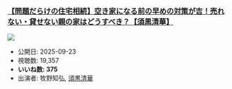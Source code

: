 ### [【問題だらけの住宅相続】空き家になる前の早めの対策が吉！売れない・貸せない親の家はどうすべき？【須黒清華】](https://www.youtube.com/watch?v=FIZ77U8UHfs)
[![](https://img.youtube.com/vi/FIZ77U8UHfs/sddefault.jpg)](https://www.youtube.com/watch?v=FIZ77U8UHfs)
-   公開日: 2025-09-23
-   視聴数: 19,357
-   **いいね数: 375**
-   出演者: 牧野知弘, [須黒清華](/rehacq_fan/people/須黒清華 "wikilink")
